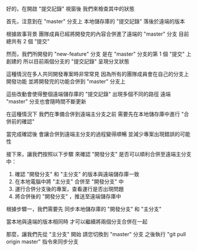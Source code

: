 好的，在開啟 "提交記錄" 視窗後
我們來檢查其中的狀態

首先，注意到在 "master" 分支上
本地儲存庫的 "提交記錄" 落後於遠端的版本

根據故事背景
團隊成員已經將開發完的內容合併進了遠端的 "master" 分支
目前總共有 2 個 "提交"

然而，我們所開發的 "new-feature" 分支
是在 "master" 分支的第 1 個 "提交" 上創建的
所以目前兩個分支的 "提交記錄" 呈現分叉狀態

這種情況在多人共同開發專案時非常常見
因為所有的團隊成員會在自己的分支上開發功能
並將開發完的功能合併到 "master" 分支上

這些改動會使得整個遠端儲存庫的 "提交記錄"
出現多個不同的路徑
遠端 "master" 分支也會隨時間不斷更新

在這種情況下
我們在準備合併到遠端主分支之前
需要先在本地儲存庫中進行 "合併前的確認"

當完成確認後
會讓合併到遠端主分支的過程變得順暢
並減少專案出現錯誤的可能性

接下來，讓我們按照以下步驟
來確認 "開發分支" 是否可以順利合併至遠端主分支中：
1. 確認 "開發分支" 和 "主分支" 的版本與遠端儲存庫一致
2. 在本地電腦中將 "主分支" 合併至 "開發分支" 中
3. 運行合併分支後的專案，查看運行是否出現問題
4. 將合併後的 "開發分支" ，推送至遠端儲存庫中

根據步驟一，我們需要先
同步本地儲存庫的 "開發分支" 和 "主分支"

當本地與遠端的版本相同時
才可以繼續將兩個分支合併在一起

那麼，讓我們先從 "主分支" 開始
請您切換到  "master" 分支
之後執行 "git pull origin master" 指令來同步分支